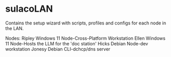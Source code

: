 # sulacoLAN
Contains the setup wizard with scripts, profiles and configs for each node in the LAN.

Nodes:
Ripley Windows 11 Node-Cross-Platform Workstation
Ellen Windows 11 Node-Hosts the LLM for the 'doc station'
Hicks Debian Node-dev workstation 
Jonesy Debian CLI-dchcp/dns server
